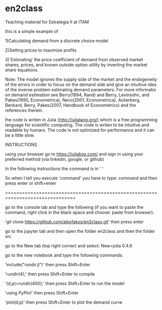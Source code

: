# en2class
Teaching material for Estrategia II at ITAM

this is a simple example of

1)Calculating demand from a discrete choice model

2)Setting prices to maximize profits 

3)`Estimating' the price coefficient of demand from observed market shares, prices, and known outside option utility by inverting the market share equations.

Note: The model ignores the supply side of the market and the endogeneity of the errors in order to focus on the demand side and give an intuitive idea of the inverse problem estimating demand parameters. For more informatio on demand estimation see Berry(1994, Rand) and Berry, Levinsohn, and Pakes(1995, Econometrica), Nevo(2001, Econometrica), Ackerberg, Benkard, Berry, Pakes(2007, Handbook of Econometrics) and the references therein.   

the code is writen in Julia (http://julialang.org/) which is a free programming language for scientific computing. The code is writen to be intuitive and readable by humars. The code is not optimized for performance and it can be a little slow. 

INSTRUCTIONS

using your browser go to https://juliabox.com/ and sign in using your preferred method (via linkedin, google, or github)

In the following instructions the command is in ' ' 

So when I tell you execute 'command' you have to type: command  and then press enter or shift+enter

===============================================================================

go to the console tab and type the following (if you want to paste the command, right click in the black space and choose: paste from browser):

'git clone https://github.com/alexfakos/en2class.git'  then press enter

go to the jupyter tab and then open the folder  en2class and then the folder src

go to the New tab (top right corner) and select: New>julia 0.4.6

go to the new notebook and type the following commands:

'include("rundir.jl")'    then press Shift+Enter

'rundir(4);'              then press Shift+Enter to compile

'(d,p)=rundir(400);'      then press Shift+Enter to run the model

'using PyPlot'            then press Shift+Enter 

'plot(d,p)'               then press Shift+Enter to plot the demand curve
